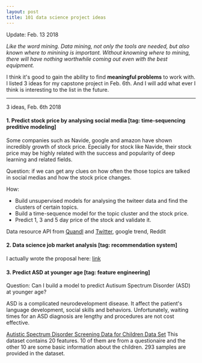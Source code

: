 ```yaml
---
layout: post
title: 101 data science project ideas
---
```



Update: Feb. 13 2018

*Like the word mining. Data mining, not only the tools are needed, but also known where to minining is important. Without knowning where to mining, there will have nothing worthwhile coming out even with the best equipment.*

I think it's good to gain the ability to find **meaningful problems** to work with. I listed 3 ideas for my capstone project in Feb. 6th. And I will add what ever I think is interesting to the list in the future.

---

3 ideas, Feb. 6th 2018

#### 1. Predict stock price by analysing social media [tag: time-sequencing preditive modeling]

Some companies such as Navide, google and amazon have shown incredibly growth of stock price. Epecially for stock like Navide, their stock price may be highly related with the success and popularity of deep learning and related fields. 

Question: if we can get any clues on how often the those topics are talked in social medias and how the stock price changes. 

How: 

- Build unsupervised models for analysing the twiteer data and find the clusters of certain topics.
- Build a time-sequence model for the topic cluster and the stock price.
- Predict 1, 3 and 5 day price of the stock and validate it. 

Data resource API from [Quandl](https://www.quandl.com/) and [Twitter](https://developer.twitter.com/en/docs), google trend, Reddit

#### 2. Data science job market analysis [tag: recommendation system]
I actually wrote the proposal here: [link](https://yaqiongz.github.io/website/2018/02/04/Proposal-on-Data-Science-Job-Market-Analysis.html)


#### 3. Predict ASD at younger age [tag: feature engineering]
Question: Can I build a model to predict Autisum Spectrum Disorder (ASD) at younger age?

ASD is a complicated neurodevelopment disease. It affect the patient's language development, social skills and behaviors. Unfortunately, waiting times for an ASD diagnosis are lengthy and procedures are not cost effective. 

[Autistic Spectrum Disorder Screening Data for Children Data Set](https://archive.ics.uci.edu/ml/datasets/Autistic+Spectrum+Disorder+Screening+Data+for+Children++) This dataset contains 20 features. 10 of them are from a questionaire and the other 10 are some basic information about the children. 293 samples are provided in the dataset.


